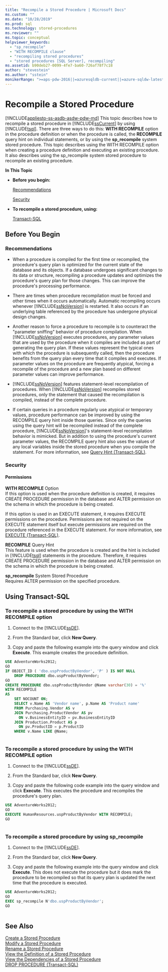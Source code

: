 ```yaml
---
title: "Recompile a Stored Procedure | Microsoft Docs"
ms.custom: ""
ms.date: "10/28/2019"
ms.prod: sql
ms.technology: stored-procedures
ms.reviewer: ""
ms.topic: conceptual
helpviewer_keywords: 
  - "sp_recompile"
  - "WITH RECOMPILE clause"
  - "recompiling stored procedures"
  - "stored procedures [SQL Server], recompiling"
ms.assetid: b90deb27-0099-4fe7-ba60-726af78f7c18
author: "stevestein"
ms.author: "sstein"
monikerRange: ">=aps-pdw-2016||=azuresqldb-current||=azure-sqldw-latest||>=sql-server-2016||=sqlallproducts-allversions||>=sql-server-linux-2017||=azuresqldb-mi-current"
---
```

# Recompile a Stored Procedure
[!INCLUDE[appliesto-ss-asdb-asdw-pdw-md](../../includes/appliesto-ss-asdb-asdw-pdw-md.md)]
  This topic describes how to recompile a stored procedure in [!INCLUDE[ssCurrent](../../includes/sscurrent-md.md)] by using [!INCLUDE[tsql](../../includes/tsql-md.md)]. There are three ways to do this: **WITH RECOMPILE** option in the procedure definition or when the procedure is called, the **RECOMPILE** query hint on individual statements, or by using the **sp_recompile** system stored procedure. This topic describes using the WITH RECOMPILE option when creating a procedure definition and executing an existing procedure. It also describes using the sp_recompile system stored procedure to recompile an existing procedure.  
  
 **In This Topic**  
  
-   **Before you begin:**  
  
     [Recommendations](#Recommendations)  
  
     [Security](#Security)  
  
-   **To recompile a stored procedure, using:**  
  
     [Transact-SQL](#TsqlProcedure)  
  
##  <a name="BeforeYouBegin"></a> Before You Begin  
  
###  <a name="Recommendations"></a> Recommendations  
  
-   When a procedure is compiled for the first time or recompiled, the procedure's query plan is optimized for the current state of the database and its objects. If a database undergoes significant changes to its data or structure, recompiling a procedure updates and optimizes the procedure's query plan for those changes. This can improve the procedure's processing performance.  
  
-   There are times when procedure recompilation must be forced and other times when it occurs automatically. Automatic recompiling occurs whenever [!INCLUDE[ssNoVersion](../../includes/ssnoversion-md.md)] is restarted. It also occurs if an underlying table referenced by the procedure has undergone physical design changes.  
  
-   Another reason to force a procedure to recompile is to counteract the "parameter sniffing" behavior of procedure compilation. When [!INCLUDE[ssNoVersion](../../includes/ssnoversion-md.md)] executes procedures, any parameter values that are used by the procedure when it compiles are included as part of generating the query plan. If these values represent the typical ones with which the procedure is subsequently called, then the procedure benefits from the query plan every time that it compiles and executes. If parameter values on the procedure are frequently atypical, forcing a recompile of the procedure and a new plan based on different parameter values can improve performance.  
  
-   [!INCLUDE[ssNoVersion](../../includes/ssnoversion-md.md)] features statement-level recompilation of procedures. When [!INCLUDE[ssNoVersion](../../includes/ssnoversion-md.md)] recompiles stored procedures, only the statement that caused the recompilation is compiled, instead of the complete procedure.  
  
-   If certain queries in a procedure regularly use atypical or temporary values, procedure performance can be improved by using the RECOMPILE query hint inside those queries. Since only the queries using the query hint will be recompiled instead of the complete procedure, [!INCLUDE[ssNoVersion](../../includes/ssnoversion-md.md)]'s statement-level recompilation behavior is mimicked. But in addition to using the procedure's current parameter values, the RECOMPILE query hint also uses the values of any local variables inside the stored procedure when you compile the statement. For more information, see [Query Hint (Transact-SQL)](../../t-sql/queries/hints-transact-sql-query.md).  
  
###  <a name="Security"></a> Security  
  
####  <a name="Permissions"></a> Permissions  
 **WITH RECOMPILE** Option  
 If this option is used when the procedure definition is created, it requires CREATE PROCEDURE permission in the database and ALTER permission on the schema in which the procedure is being created.  
  
 If this option is used in an EXECUTE statement, it requires EXECUTE permissions on the procedure. Permissions are not required on the EXECUTE statement itself but execute permissions are required on the procedure referenced in the EXECUTE statement. For more information, see [EXECUTE &#40;Transact-SQL&#41;](../../t-sql/language-elements/execute-transact-sql.md).  
  
 **RECOMPILE** Query Hint  
 This feature is used when the procedure is created and the hint is included in [!INCLUDE[tsql](../../includes/tsql-md.md)] statements in the procedure. Therefore, it requires CREATE PROCEDURE permission in the database and ALTER permission on the schema in which the procedure is being created.  
  
 **sp_recompile** System Stored Procedure  
 Requires ALTER permission on the specified procedure.  
  
##  <a name="TsqlProcedure"></a> Using Transact-SQL  
  
### To recompile a stored procedure by using the WITH RECOMPILE option  
  
1.  Connect to the [!INCLUDE[ssDE](../../includes/ssde-md.md)].  
  
2.  From the Standard bar, click **New Query**.  
  
3.  Copy and paste the following example into the query window and click **Execute**. This example creates the procedure definition.  

```sql
USE AdventureWorks2012;  
GO  
IF OBJECT_ID ( 'dbo.uspProductByVendor', 'P' ) IS NOT NULL   
    DROP PROCEDURE dbo.uspProductByVendor;  
GO  
CREATE PROCEDURE dbo.uspProductByVendor @Name varchar(30) = '%'  
WITH RECOMPILE  
AS  
    SET NOCOUNT ON;  
    SELECT v.Name AS 'Vendor name', p.Name AS 'Product name'  
    FROM Purchasing.Vendor AS v   
    JOIN Purchasing.ProductVendor AS pv   
      ON v.BusinessEntityID = pv.BusinessEntityID   
    JOIN Production.Product AS p   
      ON pv.ProductID = p.ProductID  
    WHERE v.Name LIKE @Name;  
  
```  
  
### To recompile a stored procedure by using the WITH RECOMPILE option  
  
1.  Connect to the [!INCLUDE[ssDE](../../includes/ssde-md.md)].  
  
2.  From the Standard bar, click **New Query**.  
  
3.  Copy and paste the following code example into the query window and click **Execute**. This executes the procedure and recompiles the procedure's query plan.  
  
```sql  
USE AdventureWorks2012;  
GO  
EXECUTE HumanResources.uspProductByVendor WITH RECOMPILE;  
GO  
  
```  
  
### To recompile a stored procedure by using sp_recompile  
  
1.  Connect to the [!INCLUDE[ssDE](../../includes/ssde-md.md)].  
  
2.  From the Standard bar, click **New Query**.  
  
3.  Copy and paste the following example into the query window and click **Execute**. This does not execute the procedure but it does mark the procedure to be recompiled so that its query plan is updated the next time that the procedure is executed.  
  
```sql  
USE AdventureWorks2012;  
GO  
EXEC sp_recompile N'dbo.uspProductByVendor';   
GO  
  
```  
  
## See Also  
 [Create a Stored Procedure](../../relational-databases/stored-procedures/create-a-stored-procedure.md)   
 [Modify a Stored Procedure](../../relational-databases/stored-procedures/modify-a-stored-procedure.md)   
 [Rename a Stored Procedure](../../relational-databases/stored-procedures/rename-a-stored-procedure.md)   
 [View the Definition of a Stored Procedure](../../relational-databases/stored-procedures/view-the-definition-of-a-stored-procedure.md)   
 [View the Dependencies of a Stored Procedure](../../relational-databases/stored-procedures/view-the-dependencies-of-a-stored-procedure.md)   
 [DROP PROCEDURE &#40;Transact-SQL&#41;](../../t-sql/statements/drop-procedure-transact-sql.md)  
  
  
